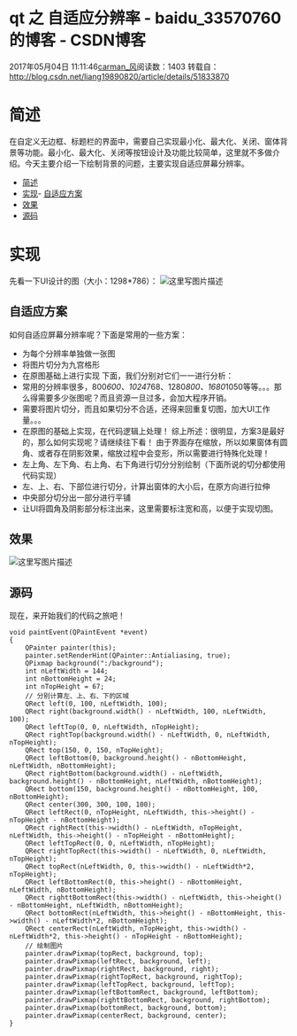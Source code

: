 # qt 之 自适应分辨率 - baidu_33570760的博客 - CSDN博客
2017年05月04日 11:11:46[carman_风](https://me.csdn.net/baidu_33570760)阅读数：1403
转载自：http://blog.csdn.net/liang19890820/article/details/51833870
# 简述
在自定义无边框、标题栏的界面中，需要自己实现最小化、最大化、关闭、窗体背景等功能。最小化、最大化、关闭等按钮设计及功能比较简单，这里就不多做介绍。今天主要介绍一下绘制背景的问题，主要实现自适应屏幕分辨率。
- [简述](http://blog.csdn.net/liang19890820/article/details/51833870#%E7%AE%80%E8%BF%B0)
- [实现](http://blog.csdn.net/liang19890820/article/details/51833870#%E5%AE%9E%E7%8E%B0)- [自适应方案](http://blog.csdn.net/liang19890820/article/details/51833870#%E8%87%AA%E9%80%82%E5%BA%94%E6%96%B9%E6%A1%88)
- [效果](http://blog.csdn.net/liang19890820/article/details/51833870#%E6%95%88%E6%9E%9C)
- [源码](http://blog.csdn.net/liang19890820/article/details/51833870#%E6%BA%90%E7%A0%81)
# 实现
先看一下UI设计的图（大小：1298*786）：
![这里写图片描述](https://img-blog.csdn.net/20160706095132915)
## 自适应方案
如何自适应屏幕分辨率呢？下面是常用的一些方案：
- 为每个分辨率单独做一张图
- 将图片切分为九宫格形
- 在原图基础上进行实现
下面，我们分别对它们一一进行分析：
- 常用的分辨率很多，800*600、1024*768、1280*800、1680*1050等等。。。那么得需要多少张图呢？而且资源一旦过多，会加大程序开销。
- 需要将图片切分，而且如果切分不合适，还得来回重复切图，加大UI工作量。。。
- 在原图的基础上实现，在代码逻辑上处理！
综上所述：很明显，方案3是最好的，那么如何实现呢？请继续往下看！
由于界面存在缩放，所以如果窗体有圆角、或者存在阴影效果，缩放过程中会变形，所以需要进行特殊化处理！
- 左上角、左下角、右上角、右下角进行切分分别绘制（下面所说的切分都使用代码实现）
- 左、上、右、下部位进行切分，计算出窗体的大小后，在原方向进行拉伸
- 中央部分切分出一部分进行平铺
- 让UI将圆角及阴影部分标注出来，这里需要标注宽和高，以便于实现切图。
## 效果
![这里写图片描述](https://img-blog.csdn.net/20160706095156103)
## 源码
现在，来开始我们的代码之旅吧！
```
void paintEvent(QPaintEvent *event)
{
    QPainter painter(this);
    painter.setRenderHint(QPainter::Antialiasing, true);
    QPixmap background(":/background");
    int nLeftWidth = 144;
    int nBottomHeight = 24;
    int nTopHeight = 67;
    // 分别计算左、上、右、下的区域
    QRect left(0, 100, nLeftWidth, 100);
    QRect right(background.width() - nLeftWidth, 100, nLeftWidth, 100);
    QRect leftTop(0, 0, nLeftWidth, nTopHeight);
    QRect rightTop(background.width() - nLeftWidth, 0, nLeftWidth, nTopHeight);
    QRect top(150, 0, 150, nTopHeight);
    QRect leftBottom(0, background.height() - nBottomHeight, nLeftWidth, nBottomHeight);
    QRect rightBottom(background.width() - nLeftWidth, background.height() - nBottomHeight, nLeftWidth, nBottomHeight);
    QRect bottom(150, background.height() - nBottomHeight, 100, nBottomHeight);
    QRect center(300, 300, 100, 100);
    QRect leftRect(0, nTopHeight, nLeftWidth, this->height() - nTopHeight - nBottomHeight);
    QRect rightRect(this->width() - nLeftWidth, nTopHeight, nLeftWidth, this->height() - nTopHeight - nBottomHeight);
    QRect leftTopRect(0, 0, nLeftWidth, nTopHeight);
    QRect rightTopRect(this->width() - nLeftWidth, 0, nLeftWidth, nTopHeight);
    QRect topRect(nLeftWidth, 0, this->width() - nLeftWidth*2, nTopHeight);
    QRect leftBottomRect(0, this->height() - nBottomHeight, nLeftWidth, nBottomHeight);
    QRect righttBottomRect(this->width() - nLeftWidth, this->height() - nBottomHeight, nLeftWidth, nBottomHeight);
    QRect bottomRect(nLeftWidth, this->height() - nBottomHeight, this->width() - nLeftWidth*2, nBottomHeight);
    QRect centerRect(nLeftWidth, nTopHeight, this->width() - nLeftWidth*2, this->height() - nTopHeight - nBottomHeight);
    // 绘制图片
    painter.drawPixmap(topRect, background, top);
    painter.drawPixmap(leftRect, background, left);
    painter.drawPixmap(rightRect, background, right);
    painter.drawPixmap(rightTopRect, background, rightTop);
    painter.drawPixmap(leftTopRect, background, leftTop);
    painter.drawPixmap(leftBottomRect, background, leftBottom);
    painter.drawPixmap(righttBottomRect, background, rightBottom);
    painter.drawPixmap(bottomRect, background, bottom);
    painter.drawPixmap(centerRect, background, center);
}
```
